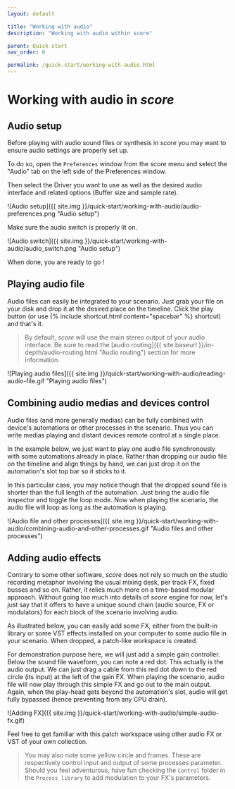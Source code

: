 ```yaml
---
layout: default

title: "Working with audio"
description: "Working with audio within score"

parent: Quick start
nav_order: 6

permalink: /quick-start/working-with-audio.html
---
```

# Working with audio in *score*
## Audio setup

Before playing with audio sound files or synthesis in *score* you may want to ensure audio settings are properly set up.

To do so, open the `Preferences` window from the *score* menu and select the "Audio" tab on the left side of the Preferences window.

Then select the Driver you want to use as well as the desired audio interface and related options (Buffer size and sample rate).

![Audio setup]({{ site.img }}/quick-start/working-with-audio/audio-preferences.png "Audio setup")

Make sure the audio switch is properly lit on.

![Audio switch]({{ site.img }}/quick-start/working-with-audio/audio_switch.png "Audio setup")

When done, you are ready to go !

## Playing audio file

Audio files can easily be integrated to your scenario. Just grab your file on your disk and drop it at the desired place on the timeline. Click the play button (or use {% include shortcut.html content="spacebar" %} shortcut) and that's it.

> By default, *score* will use the main stereo output of your audio interface. Be sure to read the [audio routing]({{ site.baseurl }}/in-depth/audio-routing.html "Audio routing") section for more information.

![Playing audio files]({{ site.img }}/quick-start/working-with-audio/reading-audio-file.gif "Playing audio files")

## Combining audio medias and devices control

Audio files (and more generally medias) can be fully combined with device's automations or other processes in the scenario. Thus you can write medias playing and distant devices remote control at a single place.

In the example below, we just want to play one audio file synchronously with some automations already in place. Rather than dropping our audio file on the timeline and align things by hand, we can just drop it on the automation's slot top bar so it sticks to it.

In this particular case, you may notice though that the dropped sound file is shorter than the full length of the automation. Just bring the audio file inspector and toggle the loop mode. Now when playing the scenario, the audio file will loop as long as the automation is playing.

![Audio file and other processes]({{ site.img }}/quick-start/working-with-audio/combining-audio-and-other-processes.gif "Audio files and other processes")

## Adding audio effects

Contrary to some other software, *score* does not rely so much on the studio recording metaphor involving the usual mixing desk, per track FX, fixed busses and so on. Rather, it relies much more on a time-based modular approach. Without going too much into details of *score* engine for now, let's just say that it offers to have a unique sound chain (audio source, FX or modulators) for each block of the scenario involving audio.

As illustrated below, you can easily add some FX, either from the built-in library or some VST effects installed on your computer to some audio file in your scenario. When dropped, a patch-like workspace is created.

For demonstration purpose here, we will just add a simple gain controller. Below the sound file waveform, you can note a red dot. This actually is the audio output. We can just drag a cable from this red dot down to the red circle (its input) at the left of the gain FX. When playing the scenario, audio file will now play through this simple FX and go out to the main output. Again, when the play-head gets beyond the automation's slot, audio will get fully bypassed (hence preventing from any CPU drain).

![Adding FX]({{ site.img }}/quick-start/working-with-audio/simple-audio-fx.gif)

Feel free to get familiar with this patch workspace using other audio FX or VST of your own collection.

> You may also note some yellow circle and frames. These are respectively control input and output of some processes parameter. Should you feel adventurous, have fun checking the `Control` folder in the `Process library` to add modulation to your FX's parameters.